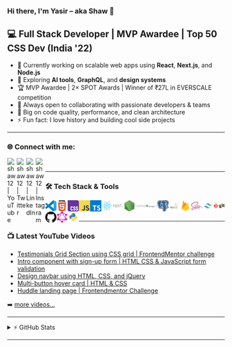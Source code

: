 ### Hi there, I'm Yasir – aka Shaw 👋

## 💻 Full Stack Developer | MVP Awardee | Top 50 CSS Dev (India '22)

- 🔭 Currently working on scalable web apps using **React**, **Next.js**, and **Node.js**
- 🌱 Exploring **AI tools**, **GraphQL**, and **design systems**
- 🏆 MVP Awardee | 2× SPOT Awards | Winner of ₹27L in EVERSCALE competition
- 👯 Always open to collaborating with passionate developers & teams
- 🧪 Big on code quality, performance, and clean architecture
- ⚡ Fun fact: I love history and building cool side projects

---

### 🌐 Connect with me:

[<img align="left" alt="shaw12 | YouTube" width="22px" src="https://cdn.jsdelivr.net/npm/simple-icons@v3/icons/youtube.svg" />][youtube]
[<img align="left" alt="shaw12 | Twitter" width="22px" src="https://cdn.jsdelivr.net/npm/simple-icons@v3/icons/twitter.svg" />][twitter]
[<img align="left" alt="shaw12 | LinkedIn" width="22px" src="https://cdn.jsdelivr.net/npm/simple-icons@v3/icons/linkedin.svg" />][linkedin]
[<img align="left" alt="shaw12 | Instagram" width="22px" src="https://cdn.jsdelivr.net/npm/simple-icons@v3/icons/instagram.svg" />][instagram]

<br />

---

### 🛠️ Tech Stack & Tools

<img align="left" alt="Visual Studio Code" width="26px" src="https://raw.githubusercontent.com/github/explore/main/topics/visual-studio-code/visual-studio-code.png" />
<img align="left" alt="HTML5" width="26px" src="https://raw.githubusercontent.com/github/explore/main/topics/html/html.png" />
<img align="left" alt="CSS3" width="26px" src="https://raw.githubusercontent.com/github/explore/main/topics/css/css.png" />
<img align="left" alt="JavaScript" width="26px" src="https://raw.githubusercontent.com/github/explore/main/topics/javascript/javascript.png" />
<img align="left" alt="TypeScript" width="26px" src="https://raw.githubusercontent.com/github/explore/main/topics/typescript/typescript.png" />
<img align="left" alt="React" width="26px" src="https://raw.githubusercontent.com/github/explore/main/topics/react/react.png" />
<img align="left" alt="Next.js" width="26px" src="https://raw.githubusercontent.com/github/explore/main/topics/nextjs/nextjs.png" />
<img align="left" alt="Node.js" width="26px" src="https://raw.githubusercontent.com/github/explore/main/topics/nodejs/nodejs.png" />
<img align="left" alt="Express" width="26px" src="https://raw.githubusercontent.com/github/explore/main/topics/express/express.png" />
<img align="left" alt="MongoDB" width="26px" src="https://raw.githubusercontent.com/github/explore/main/topics/mongodb/mongodb.png" />
<img align="left" alt="PostgreSQL" width="26px" src="https://raw.githubusercontent.com/github/explore/main/topics/postgresql/postgresql.png" />
<img align="left" alt="MySQL" width="26px" src="https://raw.githubusercontent.com/github/explore/main/topics/mysql/mysql.png" />
<img align="left" alt="Firebase" width="26px" src="https://raw.githubusercontent.com/github/explore/main/topics/firebase/firebase.png" />
<img align="left" alt="Sass" width="26px" src="https://raw.githubusercontent.com/github/explore/main/topics/sass/sass.png" />
<img align="left" alt="TailwindCSS" width="26px" src="https://raw.githubusercontent.com/github/explore/main/topics/tailwind/tailwind.png" />
<img align="left" alt="Git" width="26px" src="https://raw.githubusercontent.com/github/explore/main/topics/git/git.png" />
<img align="left" alt="GitHub" width="26px" src="https://raw.githubusercontent.com/github/explore/main/topics/github/github.png" />
<img align="left" alt="GraphQL" width="26px" src="https://raw.githubusercontent.com/github/explore/main/topics/graphql/graphql.png" />
<img align="left" alt="Python" width="26px" src="https://raw.githubusercontent.com/github/explore/main/topics/python/python.png" />

<br />
<br />

---

### 📺 Latest YouTube Videos

<!-- YOUTUBE:START -->
- [Testimonials Grid Section using CSS grid | FrontendMentor challenge](https://www.youtube.com/watch?v=XrcUWxFRUd4)
- [Intro component with sign-up form | HTML CSS & JavaScript form validation](https://www.youtube.com/watch?v=kCwckE7GQnA)
- [Design navbar using HTML, CSS, and jQuery](https://www.youtube.com/watch?v=u1Fkue7Uo_M)
- [Multi-button hover card | HTML & CSS](https://www.youtube.com/watch?v=-dUttorPZqQ)
- [Huddle landing page | Frontendmentor Challenge](https://www.youtube.com/watch?v=dtWjObFkYJw)
<!-- YOUTUBE:END -->

➡️ [more videos...](https://www.youtube.com/channel/UCRMOQ2LTZOzdWrkF5lnXqkQ)

---

<details>
  <summary>⚡ GitHub Stats</summary>
  <img align="left" alt="My GitHub Stats" src="https://github-readme-stats.vercel.app/api?username=shaw12&show_icons=true&hide_border=true" />
</details>

---

<!-- Social links -->
[twitter]: https://twitter.com/MMyh412
[youtube]: https://www.youtube.com/channel/UCRMOQ2LTZOzdWrkF5lnXqkQ
[instagram]: https://www.instagram.com/shaw_012/
[linkedin]: https://www.linkedin.com/in/shaw12/
